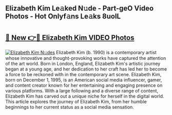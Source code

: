## Elizabeth Kim Le𝚊ked N𝚞de - Part-geO Video Photos - Hot Onlyf𝚊ns Le𝚊ks 8uolL

# <h2><a href="http://ac48756.deff.icu/?id=Elizabeth+Kim">🔗 New 👉🔴 Elizabeth Kim VIDEO Photos</a></h2>

[![Elizabeth Kim N𝚞des](https://i.imgur.com/rIISA9y.gif)](http://ac48756.deff.icu/?id=Elizabeth+Kim)
Elizabeth Kim (b. 1990) is a contemporary artist whose innovative and thought-provoking works have captured the attention of the art world. Born in London, England, Elizabeth Kim's artistic journey began at a young age, and her dedication to her craft has led her to become a force to be reckoned with in the contemporary art scene. Elizabeth Kim, born on December 1, 1995, is an American social media influencer, gamer, and content creator known for her entertaining and engaging presence on various platforms. With a large following and a diverse range of content, Elizabeth Kim has carved out a unique niche for herself in the digital world. This article explores the journey of Elizabeth Kim, from her humble beginnings to her current status as a social media sensation.

